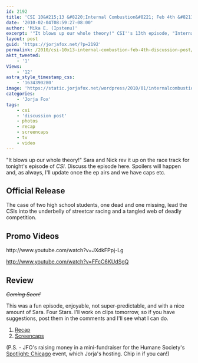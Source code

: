 ```yaml
---
id: 2192
title: 'CSI 10&#215;13 &#8220;Internal Combustion&#8221; Feb 4th &#8211; Discussion Post (Updated)'
date: '2010-02-04T08:59:27-08:00'
author: 'Mika E. (Ipstenu)'
excerpt: '"It blows up our whole theory!" CSI''s 13th episode, "Internal Combustion", airs tonight. <del datetime="2010-02-05T02:55:26+00:00">This post will be updated after the episode airs with a review and screenshot links.</del> Post updated!'
layout: post
guid: 'https://jorjafox.net/?p=2192'
permalink: /2010/csi-10x13-internal-combustion-feb-4th-discussion-post/
aktt_tweeted:
    - '1'
Views:
    - '12'
astra_style_timestamp_css:
    - '1634390280'
image: 'https://static.jorjafox.net/wordpress/2010/01/internalcombustion.jpg'
categories:
    - 'Jorja Fox'
tags:
    - csi
    - 'discussion post'
    - photos
    - recap
    - screencaps
    - tv
    - video
---
```


"It blows up our whole theory!"  Sara and Nick rev it up on the race track for tonight's episode of <em>CSI</em>.  Discuss the episode here. Spoilers will happen and, as always, I'll update once the ep airs and we have caps etc.

<h2>Official Release</h2>
The case of two high school students, one dead and one missing, lead the CSIs into the underbelly of streetcar racing and a tangled web of deadly competition. 

<h2>Promo Videos</h2>
http://www.youtube.com/watch?v=JXdkFPpj-Lg

http://www.youtube.com/watch?v=FFcC6KUdSgQ

<h2>Review</h2>
<del datetime="2010-02-05T02:55:26+00:00"><em>Coming Soon!</em></del>

This was a fun episode, enjoyable, not super-predictable, and with a nice amount of Sara.  Four Stars.  I'll work on clips tomorrow, so if you have suggestions, post them in the comments and I'll see what I can do.

<ol>
	<li><a href="https://jorjafox.net/wiki/Internal_Combustion">Recap</a></li>
	<li><a href="https://jorjafox.net/gallery/tv/csi/season10/internalcom">Screencaps</a></li>
</ol>

(P.S. - JFO's raising money in a mini-fundraiser for the Humane Society's <a href="https://jorjafox.net/2010/02/01/spotlight-chicago-mini-fundraiser/">Spotlight: Chicago</a> event, which Jorja's hosting. Chip in if you can!)